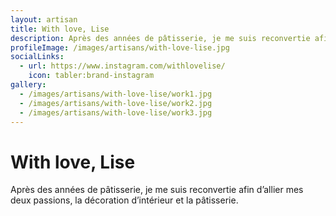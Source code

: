 ```yaml
---
layout: artisan
title: With love, Lise
description: Après des années de pâtisserie, je me suis reconvertie afin d’allier mes deux passions, la décoration d’intérieur et la pâtisserie.
profileImage: /images/artisans/with-love-lise.jpg
socialLinks:
  - url: https://www.instagram.com/withlovelise/
    icon: tabler:brand-instagram
gallery:
  - /images/artisans/with-love-lise/work1.jpg
  - /images/artisans/with-love-lise/work2.jpg
  - /images/artisans/with-love-lise/work3.jpg
---
```


# With love, Lise

Après des années de pâtisserie, je me suis reconvertie afin d’allier mes deux passions, la décoration d’intérieur et la pâtisserie.